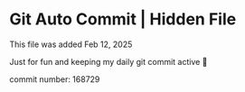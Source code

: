 # Git Auto Commit | Hidden File

This file was added Feb 12, 2025

Just for fun and keeping my daily git commit active 🤪

commit number: 168729
